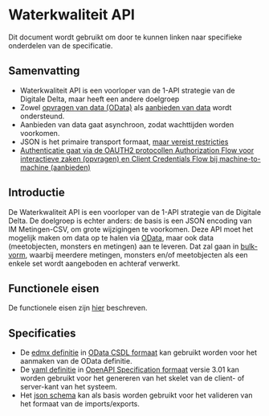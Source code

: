 # Waterkwaliteit API

Dit document wordt gebruikt om door te kunnen linken naar specifieke onderdelen van de specificatie.

## Samenvatting

- Waterkwaliteit API is een voorloper van de 1-API strategie van de Digitale Delta, maar heeft een andere doelgroep
- Zowel [opvragen van data (OData)](filteren-selecteren.md) als [aanbieden van data](bulkverwerking.md) wordt ondersteund.
- Aanbieden van data gaat asynchroon, zodat wachttijden worden voorkomen.
- JSON is het primaire transport formaat, [maar vereist restricties](omgaan-met-data.md)
- [Authenticatie gaat via de OAUTH2 protocollen Authorization Flow voor interactieve zaken (opvragen) en Client Credentials Flow bij machine-to-machine (aanbieden)](beveiliging.md)

## Introductie

De Waterkwaliteit API is een voorloper van de 1-API strategie van de Digitale Delta. De doelgroep is echter anders: de basis is een JSON encoding van IM Metingen-CSV, om grote wijzigingen te voorkomen.
Deze API moet het mogelijk maken om data op te halen via [OData](https://odata.org), maar ook data (meetobjecten, monsters en metingen) aan te leveren.
Dat zal gaan in [bulk-vorm](bulkverwerking.md), waarbij meerdere metingen, monsters en/of meetobjecten als een enkele set wordt aangeboden en achteraf verwerkt.

## Functionele eisen

De functionele eisen zijn [hier](functionele-eisen.md) beschreven.

## Specificaties

- De [edmx definitie](waterkwaliteit-api.edmx) in [OData CSDL formaat](https://docs.oasis-open.org/odata/odata-csdl-xml/v4.01/os/odata-csdl-xml-v4.01-os.html) kan gebruikt worden voor het aanmaken van de OData definitie.
- De [yaml definitie](waterkwaliteit-api-oas.yaml) in [OpenAPI Specification formaat](https://www.openapis.org/) versie 3.01 kan worden gebruikt voor het genereren van het skelet van de client- of server-kant van het systeem.
- Het [json schema](waterkwaliteit-api.json) kan als basis worden gebruikt voor het valideren van het formaat van de imports/exports.
